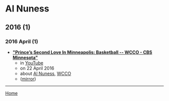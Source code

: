 # Al Nuness

## 2016 (1)

### 2016 April (1)

 - [**"Prince’s Second Love In Minneapolis: Basketball -- WCCO - CBS Minnesota"**](https://www.youtube.com/watch?v=ktIWSOXFKFI)
    - in [YouTube](../../publications/u-z/youtube/index.md)
    - on 22 April 2016
    - about [Al Nuness](../../topics/al-nuness/index.md), [WCCO](../../topics/wcco/index.md)
    - ([mirror](https://web.archive.org/web/*/https://www.youtube.com/watch?v=ktIWSOXFKFI))

----

[Home](../index.md)
